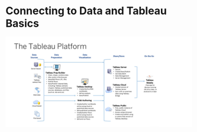 # Connecting to Data and Tableau Basics

![02_tableau/01_Connecting to Data and Tableau Workflow/The Tableau Platform.png](https://github.com/paulsemenyuk/surfalytics/blob/main/02_tableau/01_Connecting%20to%20Data%20and%20Tableau%20Workflow/The%20Tableau%20Platform.png)
